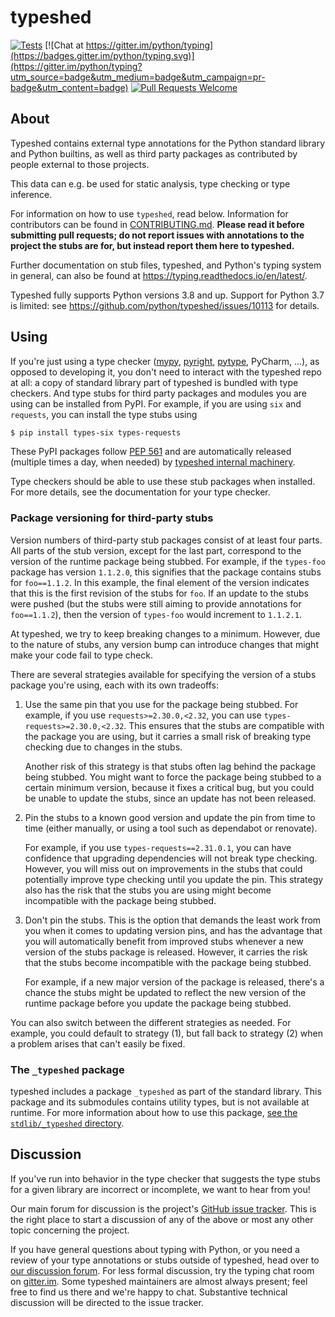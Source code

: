 # typeshed

[![Tests](https://github.com/python/typeshed/actions/workflows/tests.yml/badge.svg)](https://github.com/python/typeshed/actions/workflows/tests.yml)
[![Chat at https://gitter.im/python/typing](https://badges.gitter.im/python/typing.svg)](https://gitter.im/python/typing?utm_source=badge&utm_medium=badge&utm_campaign=pr-badge&utm_content=badge)
[![Pull Requests Welcome](https://img.shields.io/badge/pull%20requests-welcome-brightgreen.svg)](https://github.com/python/typeshed/blob/main/CONTRIBUTING.md)

## About

Typeshed contains external type annotations for the Python standard library
and Python builtins, as well as third party packages as contributed by
people external to those projects.

This data can e.g. be used for static analysis, type checking or type inference.

For information on how to use `typeshed`, read below.  Information for
contributors can be found in [CONTRIBUTING.md](CONTRIBUTING.md).  **Please read
it before submitting pull requests; do not report issues with annotations to
the project the stubs are for, but instead report them here to typeshed.**

Further documentation on stub files, typeshed, and Python's typing system in
general, can also be found at https://typing.readthedocs.io/en/latest/.

Typeshed fully supports Python versions 3.8 and up. Support for Python 3.7
is limited: see https://github.com/python/typeshed/issues/10113
for details.

## Using

If you're just using a type checker ([mypy](https://github.com/python/mypy/),
[pyright](https://github.com/microsoft/pyright),
[pytype](https://github.com/google/pytype/), PyCharm, ...), as opposed to
developing it, you don't need to interact with the typeshed repo at
all: a copy of standard library part of typeshed is bundled with type checkers.
And type stubs for third party packages and modules you are using can
be installed from PyPI. For example, if you are using `six` and `requests`,
you can install the type stubs using

```bash
$ pip install types-six types-requests
```

These PyPI packages follow [PEP 561](http://www.python.org/dev/peps/pep-0561/)
and are automatically released (multiple times a day, when needed) by
[typeshed internal machinery](https://github.com/typeshed-internal/stub_uploader).

Type checkers should be able to use these stub packages when installed. For more
details, see the documentation for your type checker.

### Package versioning for third-party stubs

Version numbers of third-party stub packages consist of at least four parts.
All parts of the stub version, except for the last part, correspond to the
version of the runtime package being stubbed. For example, if the `types-foo`
package has version `1.1.2.0`, this signifies that the package contains stubs
for `foo==1.1.2`. In this example, the final element of the version
indicates that this is the first revision of the stubs for `foo`. If an update
to the stubs were pushed (but the stubs were still aiming to provide
annotations for `foo==1.1.2`), then the version of `types-foo` would
increment to `1.1.2.1`.

At typeshed, we try to keep breaking changes to a minimum. However, due to the
nature of stubs, any version bump can introduce changes that might make your
code fail to type check.

There are several strategies available for specifying the version of a stubs
package you're using, each with its own tradeoffs:

1. Use the same pin that you use for the package being stubbed. For example,
   if you use `requests>=2.30.0,<2.32`, you can use
   `types-requests>=2.30.0,<2.32`. This ensures that the stubs are compatible
   with the package you are using, but it carries a small risk of breaking
   type checking due to changes in the stubs.

   Another risk of this strategy is that stubs often lag behind
   the package being stubbed. You might want to force the package being stubbed
   to a certain minimum version, because it fixes a critical bug, but you
   could be unable to update the stubs, since an update has not been released.
2. Pin the stubs to a known good version and update the pin from time to time
   (either manually, or using a tool such as dependabot or renovate).

   For example, if you use `types-requests==2.31.0.1`, you can have confidence
   that upgrading dependencies will not break type checking. However, you will
   miss out on improvements in the stubs that could potentially improve type
   checking until you update the pin. This strategy also has the risk that the
   stubs you are using might become incompatible with the package being stubbed.
3. Don't pin the stubs. This is the option that demands the least work from
   you when it comes to updating version pins, and has the advantage that you
   will automatically benefit from improved stubs whenever a new version of the
   stubs package is released. However, it carries the risk that the stubs
   become incompatible with the package being stubbed.

   For example, if a new major version of the package is released, there's a
   chance the stubs might be updated to reflect the new version of the runtime
   package before you update the package being stubbed.

You can also switch between the different strategies as needed. For example,
you could default to strategy (1), but fall back to strategy (2) when
a problem arises that can't easily be fixed.

### The `_typeshed` package

typeshed includes a package `_typeshed` as part of the standard library.
This package and its submodules contains utility types, but is not
available at runtime. For more information about how to use this package,
[see the `stdlib/_typeshed` directory](https://github.com/python/typeshed/tree/main/stdlib/_typeshed).

## Discussion

If you've run into behavior in the type checker that suggests the type
stubs for a given library are incorrect or incomplete,
we want to hear from you!

Our main forum for discussion is the project's [GitHub issue
tracker](https://github.com/python/typeshed/issues).  This is the right
place to start a discussion of any of the above or most any other
topic concerning the project.

If you have general questions about typing with Python, or you need
a review of your type annotations or stubs outside of typeshed, head over to
[our discussion forum](https://github.com/python/typing/discussions).
For less formal discussion, try the typing chat room on
[gitter.im](https://gitter.im/python/typing).  Some typeshed maintainers
are almost always present; feel free to find us there and we're happy
to chat.  Substantive technical discussion will be directed to the
issue tracker.
